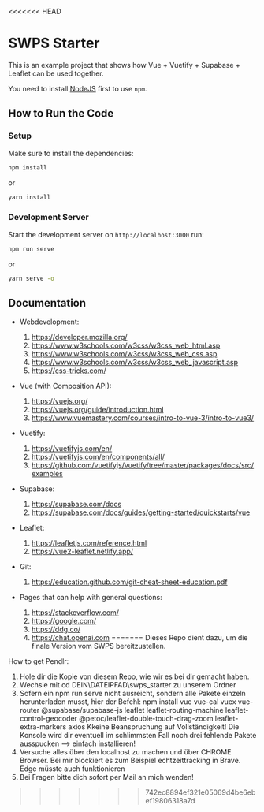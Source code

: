 <<<<<<< HEAD
# SWPS Starter

This is an example project that shows how Vue + Vuetify + Supabase + Leaflet can be used together.

You need to install [NodeJS](https://nodejs.org/en/download) first to use `npm`.

## How to Run the Code

### Setup

Make sure to install the dependencies:

```bash
npm install
```

or

```bash
yarn install
```

### Development Server

Start the development server on `http://localhost:3000` run:

```bash
npm run serve
```

or

```bash
yarn serve -o
```

## Documentation

- Webdevelopment:
  1. https://developer.mozilla.org/
  1. https://www.w3schools.com/w3css/w3css_web_html.asp
  1. https://www.w3schools.com/w3css/w3css_web_css.asp
  1. https://www.w3schools.com/w3css/w3css_web_javascript.asp
  1. https://css-tricks.com/

- Vue (with Composition API):
  1. https://vuejs.org/ 
  1. https://vuejs.org/guide/introduction.html
  1. https://www.vuemastery.com/courses/intro-to-vue-3/intro-to-vue3/

- Vuetify:
  1. https://vuetifyjs.com/en/
  1. https://vuetifyjs.com/en/components/all/
  1. https://github.com/vuetifyjs/vuetify/tree/master/packages/docs/src/examples
 
- Supabase:
  1. https://supabase.com/docs
  1. https://supabase.com/docs/guides/getting-started/quickstarts/vue

- Leaflet:
  1. https://leafletjs.com/reference.html
  1. https://vue2-leaflet.netlify.app/

- Git:
  1. https://education.github.com/git-cheat-sheet-education.pdf 

- Pages that can help with general questions:
  1. https://stackoverflow.com/
  1. https://google.com/
  1. https://ddg.co/
  1. https://chat.openai.com
=======
Dieses Repo dient dazu, um die finale Version vom SWPS bereitzustellen.

How to get Pendlr:

1. Hole dir die Kopie von diesem Repo, wie wir es bei dir gemacht haben.
2. Wechsle mit cd DEIN\DATEIPFAD\swps_starter zu unserem Ordner
3. Sofern ein npm run serve nicht ausreicht, sondern alle Pakete einzeln herunterladen musst, hier der Befehl:
   npm install vue vue-cal vuex vue-router @supabase/supabase-js leaflet leaflet-routing-machine leaflet-control-geocoder @petoc/leaflet-double-touch-drag-zoom leaflet-extra-markers axios
   Kkeine Beanspruchung auf Vollständigkeit! Die Konsole wird dir eventuell im schlimmsten Fall noch drei fehlende Pakete ausspucken --> einfach installieren!
5. Versuche alles über den localhost zu machen und über CHROME Browser. Bei mir blockiert es zum Beispiel echtzeittracking in Brave. Edge müsste auch funktionieren
6. Bei Fragen bitte dich sofort per Mail an mich wenden!
>>>>>>> 742ec8894ef321e05069d4be6ebef19806318a7d
